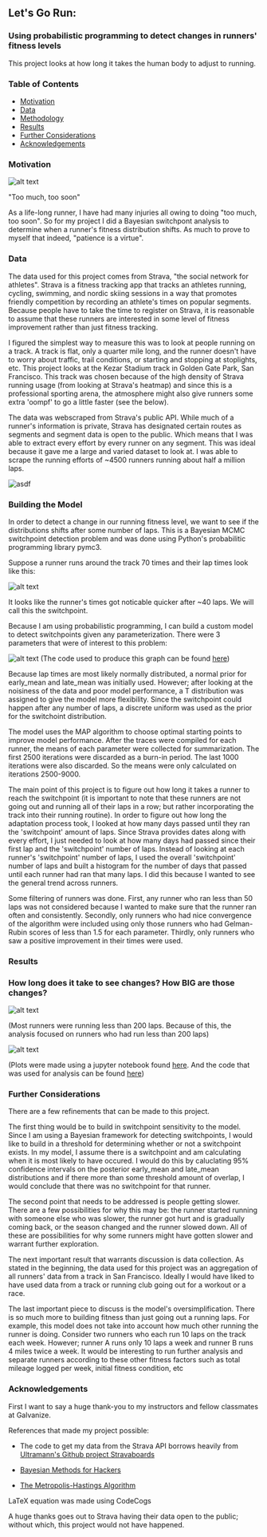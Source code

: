 
## Let's Go Run:
### Using probabilistic programming to detect changes in runners' fitness levels

This project looks at how long it takes the human body to adjust to running. 

### Table of Contents
* [Motivation](#motivation)
* [Data](#data)
* [Methodology](#building-the-model)
* [Results](#results)
* [Further Considerations](#further-considerations)
* [Acknowledgements](#acknowledgements)

### Motivation

![alt text](https://github.com/amc5dg/Run-Faster/blob/master/images/out%2Bof%2Bshape%2Bfunny.jpeg "Picture of Minion going to gym")

"Too much, too soon"

As a life-long runner, I have had many injuries all owing to doing "too much, too soon". So for my project I did a Bayesian switchpont analysis to determine when a runner's fitness distribution shifts. As much to prove to myself that indeed, "patience is a virtue". 

### Data
The data used for this project comes from Strava, "the social network for athletes". Strava is a fitness tracking app that tracks an athletes running, cycling, swimming, and nordic skiing sessions in a way that promotes friendly competition by recording an athlete's times on popular segments. Because people have to take the time to register on Strava, it is reasonable to assume that these runners are interested in some level of fitness improvement rather than just fitness tracking. 

I figured the simplest way to measure this was to look at people running on a track. A track is flat, only a quarter mile long, and the runner doesn't have to worry about traffic, trail conditions, or starting and stopping at stoplights, etc.
This project looks at the Kezar Stadium track in Golden Gate Park, San Francisco. This track was chosen because of the high density of Strava running usage (from looking at Strava's heatmap) and since this is a professional sporting arena, the atmosphere might also give runners some extra 'oompf' to go a little faster (see the below).

The data was webscraped from Strava's public API. While much of a runner's information is private, Strava has designated certain routes as segments and segment data is open to the public. Which means that I was able to extract every effort by every runner on any segment. This was ideal because it gave me a large and varied dataset to look at.
I was able to scrape the running efforts of ~4500 runners running about half a million laps. 

![asdf](https://github.com/amc5dg/Run-Faster/blob/master/images/kezarstadium-small.jpg "Kezar Stadium Track")

### Building the Model     

In order to detect a change in our running fitness level, we want to see if the distributions shifts after some number of laps. This is a Bayesian MCMC switchpoint detection problem and was done using Python's probabilitic programming library pymc3.

Suppose a runner runs around the track 70 times and their lap times look like this:

![alt text](https://github.com/amc5dg/Run-Faster/blob/master/images/data_sim.png "sample data")

It looks like the runner's times got noticable quicker after ~40 laps. We will call this the switchpoint.

Because I am using probabilistic programming, I can build a custom model to detect switchpoints given any parameterization. There were 3 parameters that were of interest to this problem:

![alt text](https://github.com/amc5dg/Run-Faster/blob/master/images/CodeCogsEqn%20(2).gif "equation 1")
(The code used to produce this graph can be found [here](https://github.com/amc5dg/Run-Faster/blob/master/src/runner_test.py))


Because lap times are most likely normally distributed, a normal prior for early_mean and late_mean was initially used. However; after looking at the noisiness of the data and poor model performance, a T distribution was assigned to give the model more flexibility. Since the switchpoint could happen after any number of laps, a discrete uniform was used as the prior for the switchoint distribution. 

The model uses the MAP algorithm to choose optimal starting points to improve model performance. After the traces were compiled for each runner, the means of each parameter were collected for summarization. The first 2500 iterations were discarded as a burn-in period. The last 1000 iterations were also discarded. So the means were only calculated on iterations 2500-9000.  

The main point of this project is to figure out how long it takes a runner to reach the switchpoint (it is important to note that these runners are not going out and running all of their laps in a row; but rather incorporating the track into their running routine). In order to figure out how long the adaptation process took, I looked at how many days passed until they ran the 'switchpoint' amount of laps. Since Strava provides dates along with every effort, I just needed to look at how many days had passed since their first lap and the 'switchpoint' number of laps. Instead of looking at each runner's 'switchpoint' number of laps, I used the overall 'switchpoint' number of laps and built a histogram for the number of days that passed until each runner had ran that many laps. I did this because I wanted to see the general trend across runners.  

Some filtering of runners was done. First, any runner who ran less than 50 laps was not considered because I wanted to make sure that the runner ran often and consistently. Secondly, only runners who had nice convergence of the algorithm were included using only those runners who had Gelman-Rubin scores of less than 1.5 for each parameter. Thirdly, only runners who saw a positive improvement in their times were used.  


### Results

### How long does it take to see changes? How BIG are those changes?

![alt text](https://github.com/amc5dg/Run-Faster/blob/master/images/switchpoints.png "Switchpoints")

(Most runners were running less than 200 laps. Because of this, the analysis focused on runners who had run less than 200 laps)

![alt text](https://github.com/amc5dg/Run-Faster/blob/master/images/fastslowswitchpoint.png "fast vs slow switchpoints")

(Plots were made using a jupyter notebook found [here](https://github.com/amc5dg/Run-Faster/blob/master/src/plotting.ipynb). And the code that was used for analysis can be found [here](https://github.com/amc5dg/Run-Faster/blob/master/src/building_model.py))

### Further Considerations

There are a few refinements that can be made to this project.  

The first thing would be to build in switchpoint sensitivity to the model. Since I am using a Bayesian framework for detecting switchpoints, I would like to build in a threshold for determining whether or not a switchpoint exists. In my model, I assume there is a switchpoint and am calculating when it is most likely to have occured. I would do this by caluclating 95% confidence intervals on the posterior early_mean and late_mean distributions and if there more than some threshold amount of overlap, I would conclude that there was no switchpoint for that runner. 

The second point that needs to be addressed is people getting slower. There are a few possibilities for why this may be: the runner started running with someone else who was slower, the runner got hurt and is gradually coming back, or the season changed and the runner slowed down. All of these are possibilities for why some runners might have gotten slower and warrant further exploration.

The next important result that warrants discussion is data collection. As stated in the beginning, the data used for this project was an aggregation of all runners' data from a track in San Francisco. Ideally I would have liked to have used data from a track or running club going out for a workout or a race.

The last important piece to discuss is the model's oversimplification. There is so much more to building fitness than just going out a running laps. For example, this model does not take into account how much other running the runner is doing. Consider two runners who each run 10 laps on the track each week. However; runner A runs only 10 laps a week and runner B runs 4 miles twice a week. It would be interesting to run further analysis and separate runners according to these other fitness factors such as total mileage logged per week, initial fitness condition, etc 


### Acknowledgements

First I want to say a huge thank-you to my instructors and fellow classmates at Galvanize.

References that made my project possible:

* The code to get my data from the Strava API borrows heavily from [Ultramann's Github project Stravaboards](https://github.com/Ultramann/Stravaboards/blob/master/data_collection/segments_to_db.py)

* [Bayesian Methods for Hackers](https://github.com/CamDavidsonPilon/Probabilistic-Programming-and-Bayesian-Methods-for-Hackers)

* [The Metropolis-Hastings Algorithm](https://arxiv.org/pdf/1504.01896.pdf)

LaTeX equation was made using CodeCogs

A huge thanks goes out to Strava having their data open to the public; without which, this project would not have happened.





